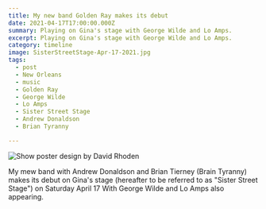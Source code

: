 ```yaml
---
title: My new band Golden Ray makes its debut
date: 2021-04-17T17:00:00.000Z
summary: Playing on Gina's stage with George Wilde and Lo Amps.
excerpt: Playing on Gina's stage with George Wilde and Lo Amps.
category: timeline
image: SisterStreetStage-Apr-17-2021.jpg
tags:
  - post 
  - New Orleans
  - music
  - Golden Ray
  - George Wilde
  - Lo Amps
  - Sister Street Stage
  - Andrew Donaldson
  - Brian Tyranny

---
```


![Show poster design by David Rhoden](/static/img/designs/SisterStreetStage-Apr-17-2021.jpg)

My mew band with Andrew Donaldson and Brian Tierney (Brain Tyranny) makes its debut on Gina's stage (hereafter to be referred to as "Sister Street Stage") on Saturday April 17 With George Wilde and Lo Amps also appearing.

